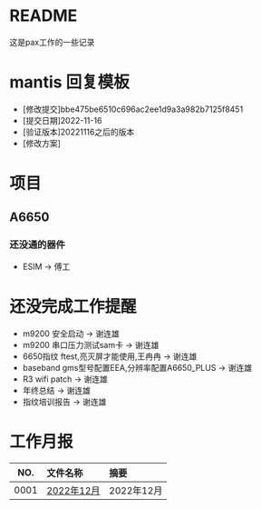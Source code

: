 # README

这是pax工作的一些记录

# mantis 回复模板

* [修改提交]bbe475be6510c696ac2ee1d9a3a982b7125f8451
* [提交日期]2022-11-16
* [验证版本]20221116之后的版本
* [修改方案]


# 项目

## A6650

### 还没通的器件

* ESIM -> 傅工


# 还没完成工作提醒

* m9200 安全启动                                 -> 谢连雄
* m9200 串口压力测试sam卡                         -> 谢连雄
* 6650指纹 ftest,亮灭屏才能使用,王冉冉             -> 谢连雄
* baseband  gms型号配置EEA,分辨率配置A6650_PLUS   -> 谢连雄
* R3 wifi patch                                  -> 谢连雄
* 年终总结                                        -> 谢连雄
* 指纹培训报告                                    -> 谢连雄


# 工作月报

NO.|文件名称|摘要
:--:|:--|:--
0001| [2022年12月](year/2022_12.md) | 2022年12月